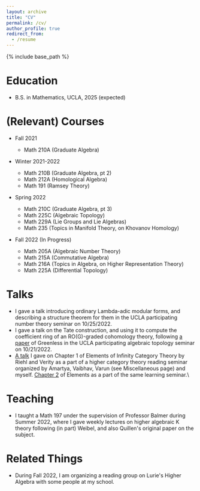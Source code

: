 ```yaml
---
layout: archive
title: "CV"
permalink: /cv/
author_profile: true
redirect_from:
  - /resume
---
```


{% include base_path %}

Education
======
* B.S. in Mathematics, UCLA, 2025 (expected)

(Relevant) Courses
======
* Fall 2021
  * Math 210A (Graduate Algebra)

* Winter 2021-2022
  * Math 210B (Graduate Algebra, pt 2)
  * Math 212A (Homological Algebra)
  * Math 191 (Ramsey Theory)

* Spring 2022
  * Math 210C (Graduate Algebra, pt 3)
  * Math 225C (Algebraic Topology)
  * Math 229A (Lie Groups and Lie Algebras)
  * Math 235 (Topics in Manifold Theory, on Khovanov Homology)

* Fall 2022 (In Progress)
  * Math 205A (Algebraic Number Theory)
  * Math 215A (Commutative Algebra)
  * Math 216A (Topics in Algebra, on Higher Representation Theory)
  * Math 225A (Differential Topology)


Talks
======
 * I gave a talk introducing ordinary Lambda-adic modular forms, and describing a structure theorem for them in the UCLA participating number theory seminar on 10/25/2022.
 * I gave a talk on the Tate construction, and using it to compute the coefficient ring of an RO(G)-graded cohomology theory, following [a paper](https://arxiv.org/abs/1705.09365) of Greenless in the UCLA participating algebraic topology seminar on 10/21/2022.
 * [A talk](https://youtu.be/9uUiMoB8A9g) I gave on Chapter 1 of Elements of Infinity Category Theory by Riehl and Verity as a part of a higher category theory  reading seminar organized by Amartya, Vaibhav, Varun (see Miscellaneous page) and myself.  [Chapter 2](https://www.youtube.com/watch?v=6FPgUGhG-rI) of Elements as a part of the same learning seminar.\
  
Teaching
======
  * I taught a Math 197 under the supervision of Professor Balmer during Summer 2022, where I gave weekly lectures on higher algebraic K theory following (in part) Weibel, and also Quillen's original paper on the subject.
  
Related Things
======
  * During Fall 2022, I am organizing a reading group on Lurie's Higher Algebra with some people at my school.


